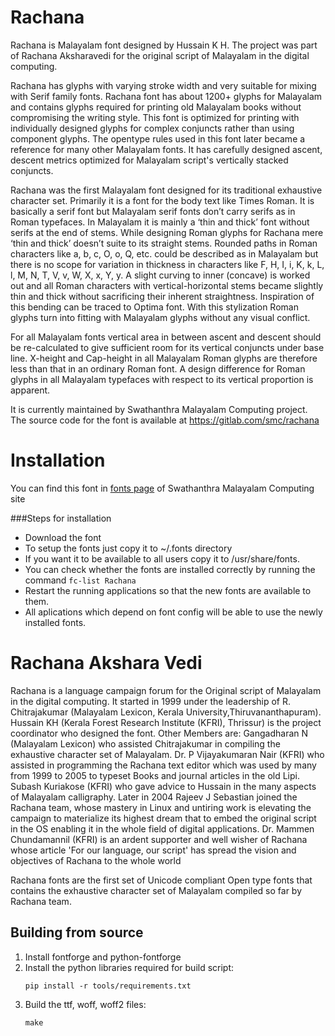 Rachana
=======

Rachana is Malayalam font designed by Hussain K H. The project was part of Rachana
Aksharavedi for the original script of Malayalam in the digital computing. 

Rachana has glyphs with varying stroke width and very suitable for mixing with 
Serif family fonts. Rachana font has about 1200+ glyphs for Malayalam and contains
glyphs required for printing old Malayalam books without compromising the writing
style. This font is optimized for printing with individually designed glyphs for
complex conjuncts rather than using component glyphs. The opentype rules used in
this font later became a reference for many other Malayalam fonts. It has carefully designed
ascent, descent metrics optimized for Malayalam script's vertically stacked conjuncts.

Rachana was the first Malayalam font designed for its traditional exhaustive character set.
Primarily it is a font for the body text like Times Roman.  It is basically a serif
font but Malayalam serif fonts don’t carry serifs as in Roman typefaces. In Malayalam
it is mainly a ‘thin and thick’ font without serifs at the end of stems. While 
designing Roman glyphs for Rachana mere ‘thin and thick’ doesn’t suite to its straight
stems. Rounded paths in Roman characters like a, b, c, O, o, Q, etc. could be described
as in Malayalam but there is no scope for variation in thickness in characters like
F, H, I, i, K, k, L, l, M, N, T, V, v, W, X, x, Y, y. A slight curving to inner (concave)
is worked out and all Roman characters with vertical-horizontal stems became slightly
thin and thick without sacrificing their inherent straightness. Inspiration of this bending
can be traced to Optima font. With this stylization Roman glyphs turn into fitting with
Malayalam glyphs without any visual conflict.
 
For all Malayalam fonts vertical area in between ascent and descent should be re-calculated
to give sufficient room for its vertical conjuncts under base line. X-height and Cap-height
in all Malayalam Roman glyphs are therefore less than that in an ordinary Roman font.
A design difference for Roman glyphs in all Malayalam typefaces with respect to 
its vertical proportion is apparent.

It is currently maintained by Swathanthra Malayalam Computing project.
The source code for the font is available at https://gitlab.com/smc/rachana

Installation
==========
You can find this font in [fonts page](http://smc.org.in/fonts) of Swathanthra Malayalam Computing site

###Steps for installation

* Download the font
* To setup the fonts just copy it to ~/.fonts directory 
* If you want it to be available to all users copy it to /usr/share/fonts.
* You can check whether the fonts are installed correctly by running the command ```fc-list Rachana ``` 
* Restart the running applications so that the new fonts are available to them.
* All aplications which depend on font config will be able to use the newly installed fonts.

Rachana Akshara Vedi
=================
Rachana is a language campaign forum for the Original script of Malayalam in the digital computing. 
It started in 1999 under the leadership of R. Chitrajakumar (Malayalam Lexicon, Kerala University,Thiruvananthapuram). Hussain KH (Kerala Forest Research Institute (KFRI), Thrissur) is the project coordinator who designed the font. Other Members are:  Gangadharan N (Malayalam Lexicon) who assisted Chitrajakumar in compiling the exhaustive character set of Malayalam. Dr. P Vijayakumaran Nair (KFRI) who assisted in programming the Rachana text editor which was used by many from 1999 to 2005 to typeset Books and journal articles in the old Lipi. Subash Kuriakose (KFRI) who gave advice to Hussain in the many aspects of Malayalam calligraphy. Later in 2004 Rajeev J Sebastian joined the Rachana team, whose mastery in Linux and untiring work is elevating the campaign to materialize its highest dream that to embed the original script in the OS enabling it in the whole field of digital applications. Dr. Mammen Chundamannil (KFRI) is an ardent supporter and well wisher of Rachana whose article 'For our language, our script' has spread the vision and objectives of Rachana to the whole world

Rachana fonts are the first set of Unicode compliant Open type fonts that contains the exhaustive character set of Malayalam compiled so far by Rachana team.


Building from source
--------------------
1. Install fontforge and python-fontforge
2. Install the python libraries required for build script:
    ```
    pip install -r tools/requirements.txt
    ```
3. Build the ttf, woff, woff2 files: 
   ``` 
   make
   ```
